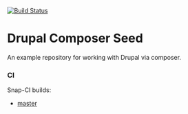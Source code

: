 [![Build Status](https://snap-ci.com/davidlukac/drupal-composer-seed/branch/master/build_image)](https://snap-ci.com/davidlukac/drupal-composer-seed/branch/master)

# Drupal Composer Seed
An example repository for working with Drupal via composer.

### CI
Snap-CI builds:
* [master](https://snap-ci.com/davidlukac/drupal-composer-seed/branch/master)
